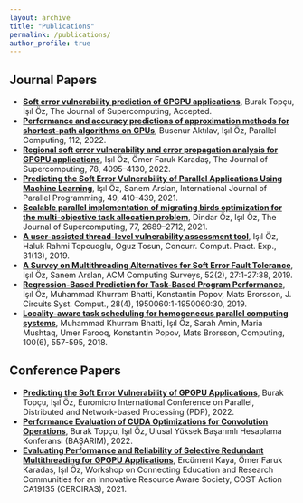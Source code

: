 ```yaml
---
layout: archive
title: "Publications"
permalink: /publications/
author_profile: true
---
```


Journal Papers
---
- **[Soft error vulnerability prediction of GPGPU applications](https://link.springer.com/article/10.1007/s11227-022-04933-2)**, Burak Topçu, Işıl Öz, The Journal of Supercomputing, Accepted.
- **[Performance and accuracy predictions of approximation methods for shortest-path algorithms on GPUs](https://www.sciencedirect.com/science/article/abs/pii/S0167819122000400)**, Busenur Aktılav, Işıl Öz, Parallel Computing, 112, 2022.
- **[Regional soft error vulnerability and error propagation analysis for GPGPU applications](https://link.springer.com/article/10.1007/s11227-021-04026-6)**, Işıl Öz, Ömer Faruk Karadaş, The Journal of Supercomputing, 78, 4095–4130, 2022.
- **[Predicting the Soft Error Vulnerability of Parallel Applications Using Machine Learning](https://link.springer.com/article/10.1007/s10766-021-00707-0)**, Işıl Öz, Sanem Arslan, International Journal of Parallel Programming, 49, 410–439, 2021.
- **[Scalable parallel implementation of migrating birds optimization for the multi-objective task allocation problem](https://link.springer.com/article/10.1007/s11227-020-03369-w)**, Dindar Öz, Işıl Öz, The Journal of Supercomputing, 77, 2689–2712, 2021.
- **[A user-assisted thread-level vulnerability assessment tool](https://onlinelibrary.wiley.com/doi/abs/10.1002/cpe.5085)**, Işıl Öz, Haluk Rahmi Topcuoglu, Oguz Tosun, Concurr. Comput. Pract. Exp., 31(13), 2019.
- **[A Survey on Multithreading Alternatives for Soft Error Fault Tolerance](https://dl.acm.org/doi/abs/10.1145/3302255)**, Işıl Öz, Sanem Arslan, ACM Computing Surveys, 52(2), 27:1-27:38, 2019.
- **[Regression-Based Prediction for Task-Based Program Performance](https://www.worldscientific.com/doi/10.1142/S0218126619500609)**, Işıl Öz, Muhammad Khurram Bhatti, Konstantin Popov, Mats Brorsson, J. Circuits Syst. Comput., 28(4), 1950060:1-1950060:30, 2019.
- **[Locality-aware task scheduling for homogeneous parallel computing systems](https://link.springer.com/article/10.1007/s00607-017-0581-6)**, Muhammad Khurram Bhatti, Işıl Öz, Sarah Amin, Maria Mushtaq, Umer Farooq, Konstantin Popov, Mats Brorsson, Computing, 100(6), 557-595, 2018.

Conference Papers
---
- **[Predicting the Soft Error Vulnerability of GPGPU Applications](https://ieeexplore.ieee.org/document/9756720)**, Burak Topçu, Işıl Öz, Euromicro International Conference on Parallel, Distributed and Network-based Processing (PDP), 2022.
- **[Performance Evaluation of CUDA Optimizations for Convolution Operations](https://indico.truba.gov.tr/event/50/attachments/231/457/BASARIM2022_Proceedings.pdf)**, Burak Topçu, Işıl Öz, Ulusal Yüksek Başarımlı Hesaplama Konferansı (BAŞARIM), 2022.
- **[Evaluating Performance and Reliability of Selective Redundant Multithreading for GPGPU Applications](http://ceur-ws.org/Vol-3145/paper01.pdf)**, Ercüment Kaya, Ömer Faruk Karadaş, Işıl Öz, Workshop on Connecting Education and Research Communities for an Innovative Resource Aware Society, COST Action CA19135 (CERCIRAS), 2021.
